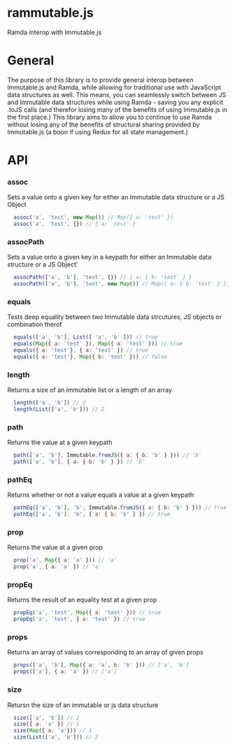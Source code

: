 # rammutable.js
Ramda interop with Immutable.js

# General
The purpose of this library is to provide general interop between Immutable.js and Ramda, while allowing for traditional use with JavaScript data structures as well. This means, you can seamlessly switch between JS and Immutable data structures while using Ramda - saving you any explicit .toJS calls (and therefor losing many of the benefits of using Immutable.js in the first place.) This library aims to allow you to continue to use Ramda without losing any of the benefits of structural sharing provided by Immutable.js (a boon if using Redux for all state management.)

# API

### assoc
Sets a value onto a given key for either an Immutable data structure or a JS Object
```javascript
  assoc('a', 'test', new Map()) // Map({ a: 'test' })
  assoc('a', 'test', {}) // { a: 'test' }
```

### assocPath
Sets a value onto a given key in a keypath for either an Immutable data structure or a JS Object'
```javascript
  assocPath(['a', 'b'], 'test', {}) // { a: { b: 'test' } }
  assocPath(['a', 'b'], 'test', new Map()) // Map({ a: { b: 'test' } })
```
### equals
  Tests deep equality between two Immutable data strcutures, JS objects or combination therof
```javascript
  equals(['a', 'b'], List([ 'a', 'b' ])) // true
  equals(Map({ a: 'test' }), Map({ a: 'test' })) // true
  equals({ a: 'test'}, { a: 'test' }) // true
  equals({ a: 'test'}, Map({ b: 'test' })) // false
```    

### length
Returns a size of an immutable list or a length of an array
```javascript
  length(['a', 'b']) // 2
  length(List(['a', 'b'])) // 2
```
### path
Returns the value at a given keypath
```javascript
  path(['a', 'b'], Immutable.fromJS({ a: { b: 'b' } })) // 'b'
  path(['a', 'b'], { a: { b: 'b' } }) // 'b'
```
### pathEq
Returns whether or not a value equals a value at a given keypath
```javascript
  pathEq(['a', 'b'], 'b', Immutable.fromJS({ a: { b: 'b' } })) // true
  pathEq(['a', 'b'], 'b', { a: { b: 'b' } }) // true
```
### prop
Returns the value at a given prop
```javascript
  prop('a', Map({ a: 'a' })) // 'a'
  prop('a', { a: 'a' }) // 'a'
```
### propEq
Returns the result of an equality test at a given prop
```javascript
  propEq('a', 'test', Map({ a: 'test' })) // true
  propEq('a', 'test', { a: 'test' }) // true
```
### props
Returns an array of values corresponding to an array of given props
```javascript
  props(['a', 'b'], Map({ a: 'a', b: 'b' })) // ['a', 'b']
  props(['a'], { a: 'a' }) // ['a']
```
### size
Retursn the size of an immutable or js data structure
```javascript
  size(['a', 'b']) // 2
  size({ a: 'a' }) // 1
  size(Map({ a: 'a'})) // 1
  size(List(['a', 'b'])) // 2
```
